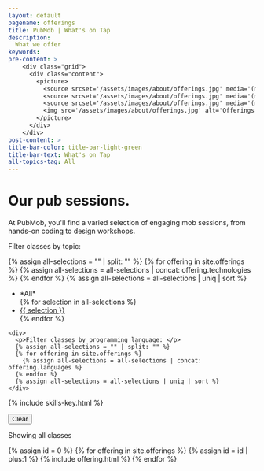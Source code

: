 ```yaml
---
layout: default
pagename: offerings
title: PubMob | What's on Tap
description:
  What we offer
keywords:
pre-content: >
    <div class="grid">
      <div class="content">
        <picture>
          <source srcset='/assets/images/about/offerings.jpg' media='(max-width: 1080px)'>
          <source srcset='/assets/images/about/offerings.jpg' media='(min-width: 960px)'>
          <source srcset='/assets/images/about/offerings.jpg' media='(min-width: 830px'>
          <img src='/assets/images/about/offerings.jpg' alt='Offerings'>
        </picture>
      </div>
    </div>
post-content: >
title-bar-color: title-bar-light-green
title-bar-text: What's on Tap
all-topics-tag: All
---
```

<h1 class="text-center">Our pub sessions.</h1>
<p>At PubMob, you'll find a varied selection of engaging mob sessions, from hands-on coding to design workshops.</p>

<script type="text/javascript">
  function setText(id, text) {
    var topicHeader = document.getElementById(id)
    topicHeader.innerHTML = text
  }

  function setFilterSelectionText(displayElement, filterSelection) {
    setText(displayElement, filterSelection == 'All' ? '' : filterSelection)
  }

  function renderIf(element, condition) {
    element.style.display = condition ? 'unset' : 'none'
  }

  function renderIfContains(element, items, filterSelection) {
    renderIf(element, filterSelection == 'All' || items.includes(filterSelection))
  }

  function renderPostsFor(filterSelection) {
    var id = 0;
    {% for offering in site.offerings %}
      var element = document.getElementById(++id)
      renderIfContains(element, {{ offering.technologies | jsonify }}, filterSelection)
    {% endfor %}
  }

  function clearFilterSelection(elementId) {
    setFilterSelectionText(elementId, '');
    renderPostsFor('All')
  }

  function filterUsingTopic(displayElement, filterSelection) {
    setFilterSelectionText(displayElement, filterSelection)
    renderPostsFor(filterSelection)
  }
</script>

<!-- TODO rename technologies to topics in offerings MD files -->

<section class="class-legend">
  <article class="filters">
    <div>
      <p>Filter classes by topic: </p>
      {% assign all-selections = "" | split: "" %}
      {% for offering in site.offerings %}
        {% assign all-selections = all-selections | concat: offering.technologies %}
      {% endfor %}
      {% assign all-selections = all-selections | uniq | sort %}
      <ul class="all-selections">
        <li>
          <a id="All" onclick="filterUsingTopic('selectedTopic', 'All')">*All*</a>
        </li>
        {% for selection in all-selections %}
        <li>
          <a id="{{ selection }}" onclick="filterUsingTopic('selectedTopic', this.id)" href="javascript:void(0);">{{ selection }}</a>
        </li>
        {% endfor %}
      </ul>
    </div>

    <div>
      <p>Filter classes by programming language: </p>
      {% assign all-selections = "" | split: "" %}
      {% for offering in site.offerings %}
        {% assign all-selections = all-selections | concat: offering.languages %}
      {% endfor %}
      {% assign all-selections = all-selections | uniq | sort %}
    </div>
  </article>
  {% include skills-key.html %}
</section>

<button onclick="clearFilterSelection('selectedTopic')">Clear</button>
<p>Showing all classes<span id="selectedTopic" /></p>

{% assign id = 0 %}
{% for offering in site.offerings %}
  {% assign id = id | plus:1 %}
  {% include offering.html %}
{% endfor %}

